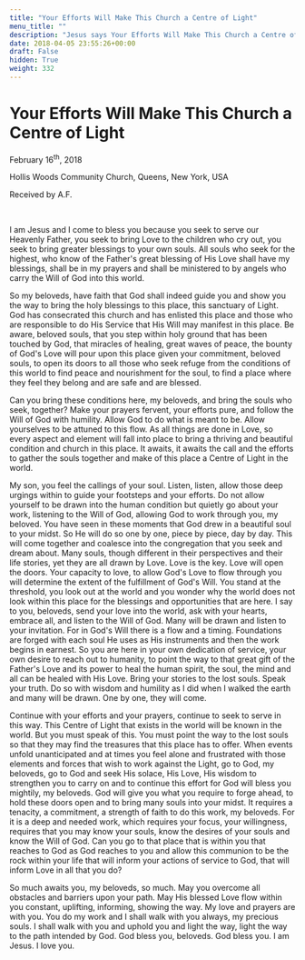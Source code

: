 ```yaml
---
title: "Your Efforts Will Make This Church a Centre of Light"
menu_title: ""
description: "Jesus says Your Efforts Will Make This Church a Centre of Light"
date: 2018-04-05 23:55:26+00:00
draft: False
hidden: True
weight: 332
---
```

# Your Efforts Will Make This Church a Centre of Light

February 16<sup>th</sup>, 2018

Hollis Woods Community Church, Queens, New York, USA

Received by A.F.

 

I am Jesus and I come to bless you because you seek to serve our Heavenly Father, you seek to bring Love to the children who cry out, you seek to bring greater blessings to your own souls. All souls who seek for the highest, who know of the Father's great blessing of His Love shall have my blessings, shall be in my prayers and shall be ministered to by angels who carry the Will of God into this world.

So my beloveds, have faith that God shall indeed guide you and show you the way to bring the holy blessings to this place, this sanctuary of Light. God has consecrated this church and has enlisted this place and those who are responsible to do His Service that His Will may manifest in this place. Be aware, beloved souls, that you step within holy ground that has been touched by God, that miracles of healing, great waves of peace, the bounty of God's Love will pour upon this place given your commitment, beloved souls, to open its doors to all those who seek refuge from the conditions of this world to find peace and nourishment for the soul, to find a place where they feel they belong and are safe and are blessed.

Can you bring these conditions here, my beloveds, and bring the souls who seek, together? Make your prayers fervent, your efforts pure, and follow the Will of God with humility. Allow God to do what is meant to be. Allow yourselves to be attuned to this flow. As all things are done in Love, so every aspect and element will fall into place to bring a thriving and beautiful condition and church in this place. It awaits, it awaits the call and the efforts to gather the souls together and make of this place a Centre of Light in the world.

My son, you feel the callings of your soul. Listen, listen, allow those deep urgings within to guide your footsteps and your efforts. Do not allow yourself to be drawn into the human condition but quietly go about your work, listening to the Will of God, allowing God to work through you, my beloved. You have seen in these moments that God drew in a beautiful soul to your midst. So He will do so one by one, piece by piece, day by day. This will come together and coalesce into the congregation that you seek and dream about. Many souls, though different in their perspectives and their life stories, yet they are all drawn by Love. Love is the key. Love will open the doors. Your capacity to love, to allow God's Love to flow through you will determine the extent of the fulfillment of God's Will. You stand at the threshold, you look out at the world and you wonder why the world does not look within this place for the blessings and opportunities that are here. I say to you, beloveds, send your love into the world, ask with your hearts, embrace all, and listen to the Will of God. Many will be drawn and listen to your invitation. For in God's Will there is a flow and a timing. Foundations are forged with each soul He uses as His instruments and then the work begins in earnest. So you are here in your own dedication of service, your own desire to reach out to humanity, to point the way to that great gift of the Father's Love and its power to heal the human spirit, the soul, the mind and all can be healed with His Love. Bring your stories to the lost souls. Speak your truth. Do so with wisdom and humility as I did when I walked the earth and many will be drawn. One by one, they will come.

Continue with your efforts and your prayers, continue to seek to serve in this way. This Centre of Light that exists in the world will be known in the world. But you must speak of this. You must point the way to the lost souls so that they may find the treasures that this place has to offer. When events unfold unanticipated and at times you feel alone and frustrated with those elements and forces that wish to work against the Light, go to God, my beloveds, go to God and seek His solace, His Love, His wisdom to strengthen you to carry on and to continue this effort for God will bless you mightily, my beloveds. God will give you what you require to forge ahead, to hold these doors open and to bring many souls into your midst. It requires a tenacity, a commitment, a strength of faith to do this work, my beloveds. For it is a deep and needed work, which requires your focus, your willingness, requires that you may know your souls, know the desires of your souls and know the Will of God. Can you go to that place that is within you that reaches to God as God reaches to you and allow this communion to be the rock within your life that will inform your actions of service to God, that will inform Love in all that you do?

So much awaits you, my beloveds, so much. May you overcome all obstacles and barriers upon your path. May His blessed Love flow within you constant, uplifting, informing, showing the way. My love and prayers are with you. You do my work and I shall walk with you always, my precious souls. I shall walk with you and uphold you and light the way, light the way to the path intended by God. God bless you, beloveds. God bless you. I am Jesus. I love you.
